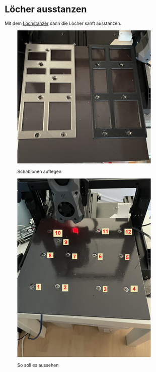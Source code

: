 # Löcher ausstanzen

Mit dem [Lochstanzer](../hardware.md) dann die Löcher sanft ausstanzen.



<figure><img src="../../../../../../.gitbook/assets/IMG_7701.JPG" alt=""><figcaption><p>Schablonen auflegen</p></figcaption></figure>



<figure><img src="../../../../../../.gitbook/assets/schraubenpositionen.jpg" alt=""><figcaption><p>So soll es aussehen</p></figcaption></figure>
